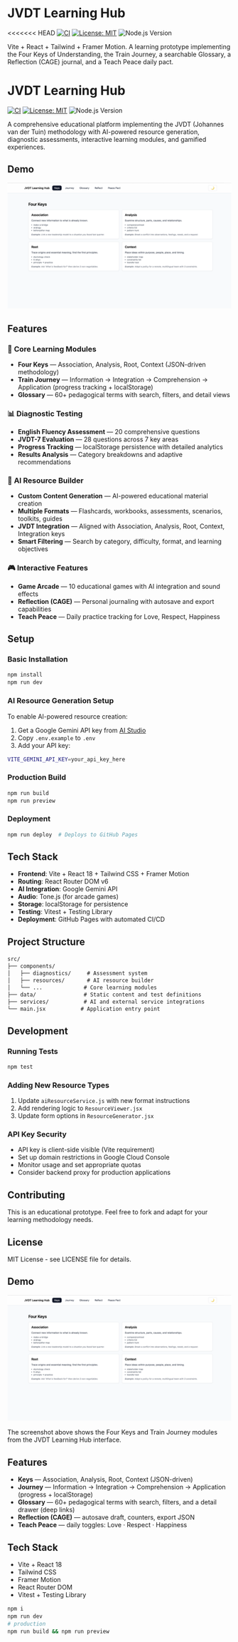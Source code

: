 # JVDT Learning Hub
<<<<<<< HEAD
[![CI](https://github.com/jvdutoit/jvdt-learning-app/actions/workflows/ci.yml/badge.svg)](https://github.com/jvdutoit/jvdt-learning-app/actions/workflows/ci.yml)
[![License: MIT](https://img.shields.io/badge/License-MIT-yellow.svg)](https://opensource.org/licenses/MIT)
![Node.js Version](https://img.shields.io/badge/node-20-green)

Vite + React + Tailwind + Framer Motion. A learning prototype implementing the Four Keys of Understanding, the Train Journey, a searchable Glossary, a Reflection (CAGE) journal, and a Teach Peace daily pact.

# JVDT Learning Hub
[![CI](https://github.com/jvdutoit/jvdt-learning-app/actions/workflows/ci.yml/badge.svg)](https://github.com/jvdutoit/jvdt-learning-app/actions/workflows/ci.yml)
[![License: MIT](https://img.shields.io/badge/License-MIT-yellow.svg)](https://opensource.org/licenses/MIT)
![Node.js Version](https://img.shields.io/badge/node-20-green)

A comprehensive educational platform implementing the JVDT (Johannes van der Tuin) methodology with AI-powered resource generation, diagnostic assessments, interactive learning modules, and gamified experiences.

## Demo
![JVDT Learning Hub Screenshot](./docs/screenshot.png)

## Features

### 🎯 **Core Learning Modules**
- **Four Keys** — Association, Analysis, Root, Context (JSON-driven methodology)
- **Train Journey** — Information → Integration → Comprehension → Application (progress tracking + localStorage)
- **Glossary** — 60+ pedagogical terms with search, filters, and detail views

### 📊 **Diagnostic Testing**
- **English Fluency Assessment** — 20 comprehensive questions
- **JVDT-7 Evaluation** — 28 questions across 7 key areas
- **Progress Tracking** — localStorage persistence with detailed analytics
- **Results Analysis** — Category breakdowns and adaptive recommendations

### 🤖 **AI Resource Builder**
- **Custom Content Generation** — AI-powered educational material creation
- **Multiple Formats** — Flashcards, workbooks, assessments, scenarios, toolkits, guides
- **JVDT Integration** — Aligned with Association, Analysis, Root, Context, Integration keys
- **Smart Filtering** — Search by category, difficulty, format, and learning objectives

### 🎮 **Interactive Features**
- **Game Arcade** — 10 educational games with AI integration and sound effects
- **Reflection (CAGE)** — Personal journaling with autosave and export capabilities
- **Teach Peace** — Daily practice tracking for Love, Respect, Happiness

## Setup

### Basic Installation
```bash
npm install
npm run dev
```

### AI Resource Generation Setup
To enable AI-powered resource creation:

1. Get a Google Gemini API key from [AI Studio](https://aistudio.google.com/app/apikey)
2. Copy `.env.example` to `.env`
3. Add your API key:
```bash
VITE_GEMINI_API_KEY=your_api_key_here
```

### Production Build
```bash
npm run build
npm run preview
```

### Deployment
```bash
npm run deploy  # Deploys to GitHub Pages
```

## Tech Stack
- **Frontend**: Vite + React 18 + Tailwind CSS + Framer Motion
- **Routing**: React Router DOM v6
- **AI Integration**: Google Gemini API
- **Audio**: Tone.js (for arcade games)
- **Storage**: localStorage for persistence
- **Testing**: Vitest + Testing Library
- **Deployment**: GitHub Pages with automated CI/CD

## Project Structure
```
src/
├── components/
│   ├── diagnostics/     # Assessment system
│   ├── resources/       # AI resource builder
│   └── ...             # Core learning modules
├── data/               # Static content and test definitions
├── services/           # AI and external service integrations
└── main.jsx           # Application entry point
```

## Development

### Running Tests
```bash
npm test
```

### Adding New Resource Types
1. Update `aiResourceService.js` with new format instructions
2. Add rendering logic to `ResourceViewer.jsx`
3. Update form options in `ResourceGenerator.jsx`

### API Key Security
- API key is client-side visible (Vite requirement)
- Set up domain restrictions in Google Cloud Console
- Monitor usage and set appropriate quotas
- Consider backend proxy for production applications

## Contributing
This is an educational prototype. Feel free to fork and adapt for your learning methodology needs.

## License
MIT License - see LICENSE file for details.

## Demo
![JVDT Learning Hub Screenshot](./docs/screenshot.png)

The screenshot above shows the Four Keys and Train Journey modules from the JVDT Learning Hub interface.

## Features
- **Keys** — Association, Analysis, Root, Context (JSON-driven)
- **Journey** — Information → Integration → Comprehension → Application (progress + localStorage)
- **Glossary** — 60+ pedagogical terms with search, filters, and a detail drawer (deep links)
- **Reflection (CAGE)** — autosave draft, counters, export JSON
- **Teach Peace** — daily toggles: Love · Respect · Happiness

## Tech Stack
- Vite + React 18
- Tailwind CSS
- Framer Motion
- React Router DOM
- Vitest + Testing Library
```bash
npm i
npm run dev
# production
npm run build && npm run preview
```
